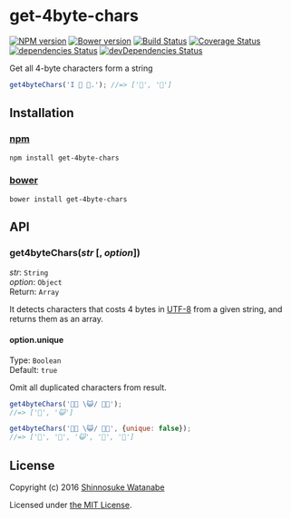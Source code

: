 # get-4byte-chars

[![NPM version](https://img.shields.io/npm/v/get-4byte-chars.svg)](https://www.npmjs.com/package/get-4byte-chars)
[![Bower version](https://img.shields.io/bower/v/get-4byte-chars.svg)](https://github.com/shinnn/get-4byte-chars/releases)
[![Build Status](https://travis-ci.org/shinnn/get-4byte-chars.svg?branch=master)](https://travis-ci.org/shinnn/get-4byte-chars)
[![Coverage Status](https://img.shields.io/coveralls/shinnn/get-4byte-chars.svg)](https://coveralls.io/r/shinnn/get-4byte-chars)
[![dependencies Status](https://david-dm.org/shinnn/get-4byte-chars/status.svg)](https://david-dm.org/shinnn/get-4byte-chars)
[![devDependencies Status](https://david-dm.org/shinnn/get-4byte-chars/dev-status.svg)](https://david-dm.org/shinnn/get-4byte-chars?type=dev)

Get all 4-byte characters form a string

```javascript
get4byteChars('I 💓 🍣.'); //=> ['💓', '🍣']
```

## Installation

### [npm](https://www.npmjs.com/)

```
npm install get-4byte-chars
```

### [bower](https://bower.io/)

```
bower install get-4byte-chars
```

## API

### get4byteChars(*str* [, *option*])

*str*: `String`  
*option*: `Object`  
Return: `Array`

It detects characters that costs 4 bytes in [UTF-8](https://tools.ietf.org/html/rfc3629) from a given string, and returns them as an array.

#### option.unique

Type: `Boolean`  
Default: `true`

Omit all duplicated characters from result.

```javascript
get4byteChars('🌊🌊 \😺/ 🌊🌊');
//=> ['🌊', '😺']

get4byteChars('🌊🌊 \😺/ 🌊🌊', {unique: false});
//=> ['🌊', '🌊', '😺', '🌊', '🌊']
```

## License

Copyright (c) 2016 [Shinnosuke Watanabe](https://github.com/shinnn)

Licensed under [the MIT License](./LICENSE).
